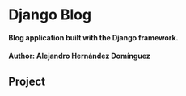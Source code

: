 # Django Blog

#### Blog application built with the Django framework.
#### Author: Alejandro Hernández Domínguez

## Project

####
